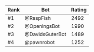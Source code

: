 Rank|Bot|Rating
---|---|---
#1|@RaspFish|2492
#2|@OpeningsBot|1990
#3|@DavidsGuterBot|1489
#4|@pawnrobot|1252
